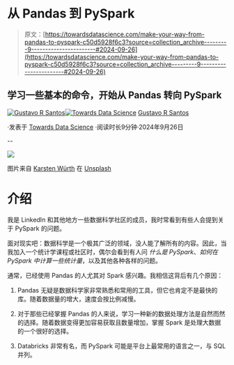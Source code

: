 # 从 Pandas 到 PySpark

> 原文：[https://towardsdatascience.com/make-your-way-from-pandas-to-pyspark-c50d5928f6c3?source=collection_archive---------9-----------------------#2024-09-26](https://towardsdatascience.com/make-your-way-from-pandas-to-pyspark-c50d5928f6c3?source=collection_archive---------9-----------------------#2024-09-26)

## 学习一些基本的命令，开始从 Pandas 转向 PySpark

[](https://gustavorsantos.medium.com/?source=post_page---byline--c50d5928f6c3--------------------------------)[![Gustavo R Santos](../Images/a19a9f4525cdeb6e7a76cd05246aa622.png)](https://gustavorsantos.medium.com/?source=post_page---byline--c50d5928f6c3--------------------------------)[](https://towardsdatascience.com/?source=post_page---byline--c50d5928f6c3--------------------------------)[![Towards Data Science](../Images/a6ff2676ffcc0c7aad8aaf1d79379785.png)](https://towardsdatascience.com/?source=post_page---byline--c50d5928f6c3--------------------------------) [Gustavo R Santos](https://gustavorsantos.medium.com/?source=post_page---byline--c50d5928f6c3--------------------------------)

·发表于 [Towards Data Science](https://towardsdatascience.com/?source=post_page---byline--c50d5928f6c3--------------------------------) ·阅读时长9分钟·2024年9月26日

--

![](../Images/ebaf1b15ab1ec28e2db93416cd0480b5.png)

图片来自 [Karsten Würth](https://unsplash.com/@karsten_wuerth?utm_content=creditCopyText&utm_medium=referral&utm_source=unsplash) 在 [Unsplash](https://unsplash.com/photos/pathway-between-fence-and-grasses-HiE1bIIoRqQ?utm_content=creditCopyText&utm_medium=referral&utm_source=unsplash)

# 介绍

我是 LinkedIn 和其他地方一些数据科学社区的成员，我时常看到有些人会提到关于 PySpark 的问题。

面对现实吧：数据科学是一个极其广泛的领域，没人能了解所有的内容。因此，当我加入一个统计学课程或社区时，偶尔会看到有人问 *什么是 PySpark*、*如何在 PySpark 中计算一些统计量*，以及其他各种各样的问题。

通常，已经使用 Pandas 的人尤其对 Spark 感兴趣。我相信这背后有几个原因：

1.  Pandas 无疑是数据科学家非常熟悉和常用的工具，但它也肯定不是最快的库。随着数据量的增大，速度会按比例减慢。

1.  对于那些已经掌握 Pandas 的人来说，学习一种新的数据处理方法是自然而然的选择。随着数据变得更加容易获取且数量增加，掌握 Spark 是处理大数据的一个很好的选择。

1.  Databricks 非常有名，而 PySpark 可能是平台上最常用的语言之一，与 SQL 并列。
